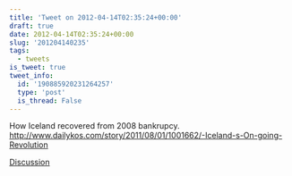 ```yaml
---
title: 'Tweet on 2012-04-14T02:35:24+00:00'
draft: true
date: 2012-04-14T02:35:24+00:00
slug: '201204140235'
tags:
  - tweets
is_tweet: true
tweet_info:
  id: '190885920231264257'
  type: 'post'
  is_thread: False
---
```




How Iceland recovered from 2008 bankrupcy.  <http://www.dailykos.com/story/2011/08/01/1001662/-Iceland-s-On-going-Revolution>

[Discussion](https://x.com/sytelus/status/190885920231264257)
